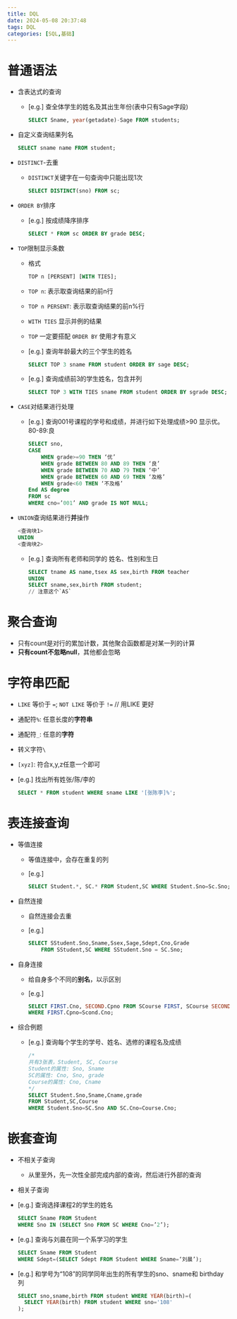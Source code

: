 ```yaml
---
title: DQL
date: 2024-05-08 20:37:48
tags: DQL
categories: [SQL,基础]
---
```


# 普通语法

- 含表达式的查询

  - [e.g.] 查全体学生的姓名及其出生年份(表中只有Sage字段)

    ```sql
    SELECT Sname, year(getadate)-Sage FROM students;
    ```

<!-- more -->

- 自定义查询结果列名

  ```sql
  SELECT sname name FROM student;
  ```

- `DISTINCT`-去重

  - `DISTINCT`关键字在一句查询中只能出现1次

    ```sql
    SELECT DISTINCT(sno) FROM sc;
    ```

- `ORDER BY`排序

  - [e.g.] 按成绩降序排序

    ```sql
    SELECT * FROM sc ORDER BY grade DESC;
    ```

- `TOP`限制显示条数

  - 格式

    ```sql
    TOP n [PERSENT] [WITH TIES];
    ```

  - `TOP n`:			表示取查询结果的前n行

  - `TOP n PERSENT`:	表示取查询结果的前n%行

  - `WITH TIES`		显示并例的结果

  - `TOP` 一定要搭配 `ORDER BY` 使用才有意义

  - [e.g.] 查询年龄最大的三个学生的姓名

    ```sql
    SELECT TOP 3 sname FROM student ORDER BY sage DESC;
    ```

  - [e.g.] 查询成绩前3的学生姓名，包含并列

    ```sql
    SELECT TOP 3 WITH TIES sname FROM student ORDER BY sgrade DESC;
    ```

- `CASE`对结果进行处理

  - [e.g.] 查询001号课程的学号和成绩，并进行如下处理成绩>90 显示优。80-89:良

    ```sql
    SELECT sno,
    CASE
        WHEN grade>=90 THEN ‘优’
        WHEN grade BETWEEN 80 AND 89 THEN ‘良’
        WHEN grade BETWEEN 70 AND 79 THEN ‘中’
        WHEN grade BETWEEN 60 AND 69 THEN ‘及格’
        WHEN grade<60 THEN ‘不及格’
    End AS degree
    FROM sc
    WHERE cno=’001’ AND grade IS NOT NULL;
    ```

- `UNION`查询结果进行**并**操作

  ```sql
  <查询块1>
  UNION
  <查询块2>
  ```

  - [e.g.] 查询所有老师和同学的 姓名、性别和生日

    ```sql
    SELECT tname AS name,tsex AS sex,birth FROM teacher
    UNION
    SELECT sname,sex,birth FROM student;
    // 注意这个`AS`
    ```


# 聚合查询
-  只有count是对行的累加计数，其他聚合函数都是对某一列的计算
-  **只有count不忽略null**，其他都会忽略



# 字符串匹配

- `LIKE` 等价于 `=`; `NOT LIKE` 等价于 `!=`  // 用LIKE 更好

- 通配符`%`: 任意长度的**字符串**

- 通配符`_`: 任意的**字符**

- 转义字符`\`

- `[xyz]`: 符合x,y,z任意一个即可

- [e.g.] 找出所有姓张/陈/李的

  ```sql
  SELECT * FROM student WHERE sname LIKE '[张陈李]%';
  ```





# 表连接查询

- 等值连接

  - 等值连接中，会存在重复的列

  - [e.g.]

    ```sql
    SELECT Student.*, SC.* FROM Student,SC WHERE Student.Sno=Sc.Sno;
    ```

- 自然连接

  - 自然连接会去重

  - [e.g.]

    ```sql
    SELECT SStudent.Sno,Sname,Ssex,Sage,Sdept,Cno,Grade
    	FROM SStudent,SC WHERE SStudent.Sno = SC.Sno;
    ```

- 自身连接

  - 给自身多个不同的**别名**，以示区别

  - [e.g.]

    ```sql
    SELECT FIRST.Cno, SECOND.Cpno FROM SCourse FIRST, SCourse SECOND
    WHERE FIRST.Cpno=Scond.Cno;
    ```

- 综合例题

  - [e.g.] 查询每个学生的学号、姓名、选修的课程名及成绩

    ```sql
    /*
    共有3张表，Student, SC, Course
    Student的属性: Sno, Sname
    SC的属性: Cno, Sno, grade
    Course的属性: Cno, Cname
    */
    SELECT Student.Sno,Sname,Cname,grade
    FROM Student,SC,Course
    WHERE Student.Sno=SC.Sno AND SC.Cno=Course.Cno;
    ```



# 嵌套查询

- 不相关子查询

  - 从里至外，先一次性全部完成内部的查询，然后进行外部的查询

- 相关子查询

- [e.g.] 查询选择课程2的学生的姓名

  ```sql
  SELECT Sname FROM Student
  WHERE Sno IN (SELECT Sno FROM SC WHERE Cno=’2’);
  ```

- [e.g.] 查询与刘晨在同一个系学习的学生

  ```sql
  SELECT Sname FROM Student
  WHERE Sdept=(SELECT Sdept FROM Student WHERE Sname=‘刘晨’);
  ```

- [e.g.] 和学号为“108”的同学同年出生的所有学生的sno、sname和 birthday列

  ```sql
  SELECT sno,sname,birth FROM student WHERE YEAR(birth)=(
  	SELECT YEAR(birth) FROM student WHERE sno='108'
  );
  ```



